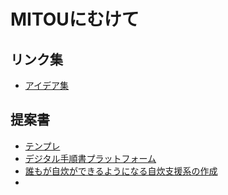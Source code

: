 # MITOUにむけて

## リンク集

- [アイデア集](./ideas.md)

## 提案書

- [テンプレ](./template.md)
- [デジタル手順書プラットフォーム](./application1.md)
- [誰もが自炊ができるようになる自炊支援系の作成](./application2.md)
- 